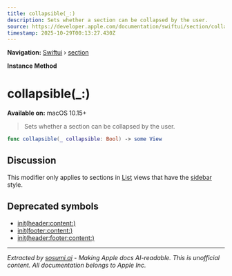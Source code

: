 ```yaml
---
title: collapsible(_:)
description: Sets whether a section can be collapsed by the user.
source: https://developer.apple.com/documentation/swiftui/section/collapsible(_:)
timestamp: 2025-10-29T00:13:27.430Z
---
```


**Navigation:** [Swiftui](/documentation/swiftui) › [section](/documentation/swiftui/section)

**Instance Method**

# collapsible(_:)

**Available on:** macOS 10.15+

> Sets whether a section can be collapsed by the user.

```swift
func collapsible(_ collapsible: Bool) -> some View
```

## Discussion

This modifier only applies to sections in [List](/documentation/swiftui/list) views that have the [sidebar](/documentation/swiftui/liststyle/sidebar) style.

## Deprecated symbols

- [init(header:content:)](/documentation/swiftui/section/init(header:content:))
- [init(footer:content:)](/documentation/swiftui/section/init(footer:content:))
- [init(header:footer:content:)](/documentation/swiftui/section/init(header:footer:content:))

---

*Extracted by [sosumi.ai](https://sosumi.ai) - Making Apple docs AI-readable.*
*This is unofficial content. All documentation belongs to Apple Inc.*
